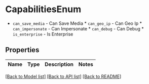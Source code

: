 # CapabilitiesEnum

* `can_save_media` - Can Save Media * `can_geo_ip` - Can Geo Ip * `can_impersonate` - Can Impersonate * `can_debug` - Can Debug * `is_enterprise` - Is Enterprise

## Properties
Name | Type | Description | Notes
------------ | ------------- | ------------- | -------------

[[Back to Model list]](../README.md#documentation-for-models) [[Back to API list]](../README.md#documentation-for-api-endpoints) [[Back to README]](../README.md)


